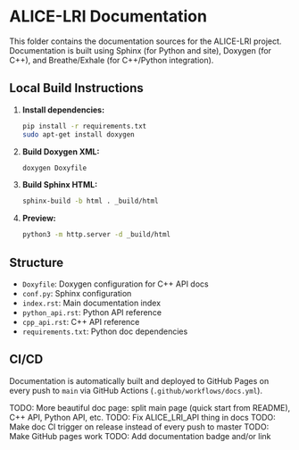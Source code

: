 # ALICE-LRI Documentation

This folder contains the documentation sources for the ALICE-LRI project. Documentation is built using Sphinx (for Python and site), Doxygen (for C++), and Breathe/Exhale (for C++/Python integration).

## Local Build Instructions

1. **Install dependencies:**
   ```bash
   pip install -r requirements.txt
   sudo apt-get install doxygen
   ```
2. **Build Doxygen XML:**
   ```bash
   doxygen Doxyfile
   ```
3. **Build Sphinx HTML:**
   ```bash
   sphinx-build -b html . _build/html
   ```
4. **Preview:**
   ```bash
   python3 -m http.server -d _build/html
   ```

## Structure
- `Doxyfile`: Doxygen configuration for C++ API docs
- `conf.py`: Sphinx configuration
- `index.rst`: Main documentation index
- `python_api.rst`: Python API reference
- `cpp_api.rst`: C++ API reference
- `requirements.txt`: Python doc dependencies

## CI/CD
Documentation is automatically built and deployed to GitHub Pages on every push to `main` via GitHub Actions (`.github/workflows/docs.yml`).

TODO: More beautiful doc page: split main page (quick start from README), C++ API, Python API, etc.
TODO: Fix ALICE_LRI_API thing in docs
TODO: Make doc CI trigger on release instead of every push to master
TODO: Make GitHub pages work
TODO: Add documentation badge and/or link
